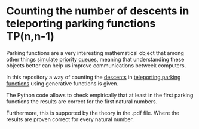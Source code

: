 # Counting the number of descents in teleporting parking functions TP(n,n-1)

Parking functions are a very interesting mathematical object that among other things [simulate priority queues](https://www.sciencedirect.com/science/article/pii/S0012365X99900857?via%3Dihub), meaning that understanding these objects better can help us improve communications betweek computers.

In this repository a way of counting the [descents](https://www.sciencedirect.com/science/article/pii/S019688580900075X) in [teleporting parking functions](https://arxiv.org/abs/1908.07658) using generative functions is given.

The Python code allows to check empirically that at least in the first parking functions the results are correct for the first natural numbers.

Furthermore, this is supported by the theory in the .pdf file. Where the results are proven correct for every natural number.
